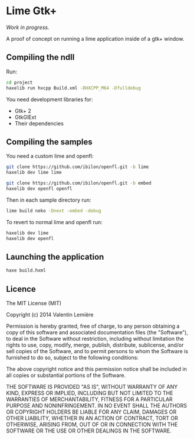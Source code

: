 # Lime Gtk+

*Work in progress.*

A proof of concept on running a lime application inside of a gtk+ window.

## Compiling the ndll

Run:
```bash
cd project
haxelib run hxcpp Build.xml -DHXCPP_M64 -Dfulldebug
```

You need development libraries for:
* Gtk+ 2
* GtkGlExt
* Their dependencies

## Compiling the samples

You need a custom lime and openfl:
```bash
git clone https://github.com/ibilon/openfl.git -b lime
haxelib dev lime lime

git clone https://github.com/ibilon/openfl.git -b embed
haxelib dev openfl openfl
```

Then in each sample directory run:
```bash
lime build neko -Dnext -embed -debug
```

To revert to normal lime and openfl run:
```bash
haxelib dev lime
haxelib dev openfl
```

## Launching the application

```bash
haxe build.hxml
```

## Licence

The MIT License (MIT)

Copyright (c) 2014 Valentin Lemière

Permission is hereby granted, free of charge, to any person obtaining a copy
of this software and associated documentation files (the "Software"), to deal
in the Software without restriction, including without limitation the rights
to use, copy, modify, merge, publish, distribute, sublicense, and/or sell
copies of the Software, and to permit persons to whom the Software is
furnished to do so, subject to the following conditions:

The above copyright notice and this permission notice shall be included in all
copies or substantial portions of the Software.

THE SOFTWARE IS PROVIDED "AS IS", WITHOUT WARRANTY OF ANY KIND, EXPRESS OR
IMPLIED, INCLUDING BUT NOT LIMITED TO THE WARRANTIES OF MERCHANTABILITY,
FITNESS FOR A PARTICULAR PURPOSE AND NONINFRINGEMENT. IN NO EVENT SHALL THE
AUTHORS OR COPYRIGHT HOLDERS BE LIABLE FOR ANY CLAIM, DAMAGES OR OTHER
LIABILITY, WHETHER IN AN ACTION OF CONTRACT, TORT OR OTHERWISE, ARISING FROM,
OUT OF OR IN CONNECTION WITH THE SOFTWARE OR THE USE OR OTHER DEALINGS IN THE
SOFTWARE.
